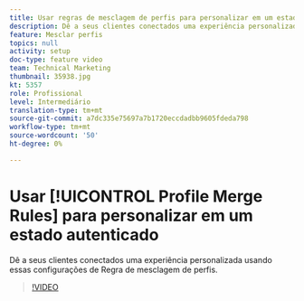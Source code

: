 ```yaml
---
title: Usar regras de mesclagem de perfis para personalizar em um estado autenticado
description: Dê a seus clientes conectados uma experiência personalizada usando essas configurações de Regra de mesclagem de perfis.
feature: Mesclar perfis
topics: null
activity: setup
doc-type: feature video
team: Technical Marketing
thumbnail: 35938.jpg
kt: 5357
role: Profissional
level: Intermediário
translation-type: tm+mt
source-git-commit: a7dc335e75697a7b1720eccdadbb9605fdeda798
workflow-type: tm+mt
source-wordcount: '50'
ht-degree: 0%

---
```



# Usar [!UICONTROL Profile Merge Rules] para personalizar em um estado autenticado

Dê a seus clientes conectados uma experiência personalizada usando essas configurações de Regra de mesclagem de perfis.

>[!VIDEO](https://video.tv.adobe.com/v/35938/?quality=12&learn=on)
